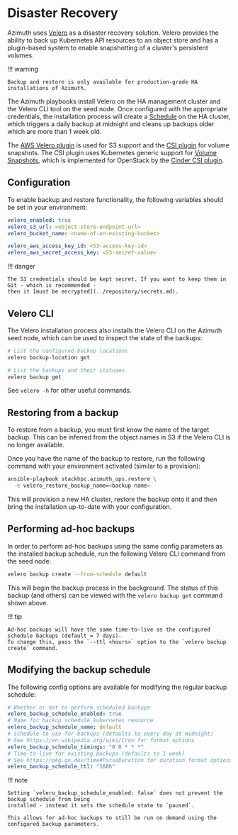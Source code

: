 # Disaster Recovery

Azimuth uses [Velero](https://velero.io) as a disaster recovery solution. Velero provides the
ability to back up Kubernetes API resources to an object store and has a plugin-based system
to enable snapshotting of a cluster's persistent volumes.

!!! warning

    Backup and restore is only available for production-grade HA installations of Azimuth.

The Azimuth playbooks install Velero on the HA management cluster and the Velero CLI tool
on the seed node. Once configured with the appropriate credentials, the installation process
will create a [Schedule](https://velero.io/docs/latest/api-types/schedule/) on the HA cluster,
which triggers a daily backup at midnight and cleans up backups older which are more than 1 week old.

The
[AWS Velero plugin](https://github.com/vmware-tanzu/velero-plugin-for-aws) is used for S3 support
and the
[CSI plugin](https://github.com/vmware-tanzu/velero-plugin-for-csi) for volume snapshots.
The CSI plugin uses Kubernetes generic support for
[Volume Snapshots](https://kubernetes.io/docs/concepts/storage/volume-snapshots/), which is
implemented for OpenStack by the
[Cinder CSI plugin](https://github.com/kubernetes/cloud-provider-openstack).

## Configuration

To enable backup and restore functionality, the following variables should be set in your environment:

```yaml  title="environments/my-site/inventory/group_vars/all/variables.yml"
velero_enabled: true
velero_s3_url: <object-store-endpoint-url>
velero_bucket_name: <name-of-an-existing-bucket>
```

```yaml  title="environments/my-site/inventory/group_vars/all/secrets.yml"
velero_aws_access_key_id: <S3-access-key-id>
velero_aws_secret_access_key: <S3-secret-value>
```

!!! danger

    The S3 credentials should be kept secret. If you want to keep them in Git - which is recommended -
    then it [must be encrypted](../repository/secrets.md).

## Velero CLI

The Velero installation process also installs the Velero CLI on the Azimuth seed node, which can be
used to inspect the state of the backups:

```sh  title="On the seed node, with the kubeconfig for the HA cluster exported"
# List the configured backup locations
velero backup-location get

# List the backups and their statuses
velero backup get
```

See `velero -h` for other useful commands.

## Restoring from a backup

To restore from a backup, you must first know the name of the target backup. This can be inferred
from the object names in S3 if the Velero CLI is no longer available.

Once you have the name of the backup to restore, run the following command with your environment
activated (similar to a provision):

```bash
ansible-playbook stackhpc.azimuth_ops.restore \
  -e velero_restore_backup_name=<backup name>
```

This will provision a new HA cluster, restore the backup onto it and then bring the installation
up-to-date with your configuration.

## Performing ad-hoc backups

In order to perform ad-hoc backups using the same config parameters as the installed backup schedule,
run the following Velero CLI command from the seed node:

```sh  title="On the seed node, with the kubeconfig for the HA cluster exported"
velero backup create --from-schedule default
```

This will begin the backup process in the background. The status of this backup (and others) can be
viewed with the `velero backup get` command shown above.

!!! tip

    Ad-hoc backups will have the same time-to-live as the configured schedule backups (default = 7 days).
    To change this, pass the `--ttl <hours>` option to the `velero backup create` command.

## Modifying the backup schedule

The following config options are available for modifying the regular backup schedule:

```yaml  title="environments/my-site/inventory/group_vars/all/variables.yml"
# Whether or not to perform scheduled backups
velero_backup_schedule_enabled: true
# Name for backup schedule kubernetes resource
velero_backup_schedule_name: default
# Schedule to use for backups (defaults to every day at midnight)
# See https://en.wikipedia.org/wiki/Cron for format options
velero_backup_schedule_timings: "0 0 * * *"
# Time-to-live for existing backups (defaults to 1 week)
# See https://pkg.go.dev/time#ParseDuration for duration format options
velero_backup_schedule_ttl: "168h"
```

!!! note

    Setting `velero_backup_schedule_enabled: false` does not prevent the backup schedule from being
    installed - instead it sets the schedule state to `paused`.

    This allows for ad-hoc backups to still be run on demand using the configured backup parameters.
